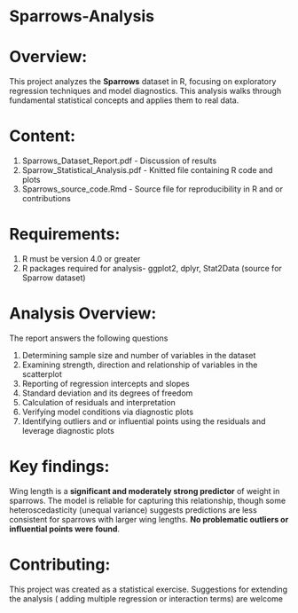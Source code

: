 # Sparrows-Analysis

# Overview:
This project analyzes the **Sparrows** dataset in R, focusing on exploratory regression techniques and model diagnostics. This analysis walks through fundamental statistical concepts and applies them to real data. 
# Content:
1. Sparrows_Dataset_Report.pdf - Discussion of results
2. Sparrow_Statistical_Analysis.pdf - Knitted file containing R code and plots
3. Sparrows_source_code.Rmd - Source file for reproducibility in R and or contributions
# Requirements:
1. R must be version 4.0 or greater
2. R packages required for analysis- ggplot2, dplyr, Stat2Data (source for Sparrow dataset) 
# Analysis Overview:
The report answers the following questions
1. Determining sample size and number of variables in the dataset
2. Examining strength, direction and relationship of variables in the scatterplot
3. Reporting of regression intercepts and slopes
4. Standard deviation and its degrees of freedom
5. Calculation of residuals and interpretation
6. Verifying model conditions via diagnostic plots
7. Identifying outliers and or influential points using the residuals and leverage diagnostic plots
# Key findings:
Wing length is a **significant and moderately strong predictor** of weight in sparrows. The model is reliable for capturing this relationship, though some heteroscedasticity (unequal variance) suggests predictions are less consistent for sparrows with larger wing lengths. **No problematic outliers or influential points were found**.

# Contributing:
This project was created as a statistical exercise. Suggestions for extending the analysis ( adding multiple regression or interaction terms) are welcome

